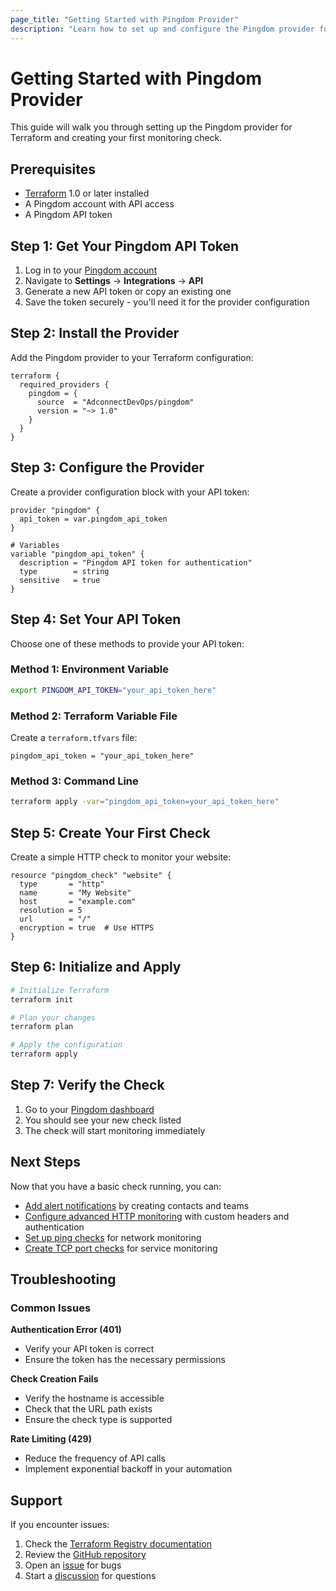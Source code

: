 ```yaml
---
page_title: "Getting Started with Pingdom Provider"
description: "Learn how to set up and configure the Pingdom provider for Terraform"
---
```


# Getting Started with Pingdom Provider

This guide will walk you through setting up the Pingdom provider for Terraform and creating your first monitoring check.

## Prerequisites

- [Terraform](https://www.terraform.io/downloads.html) 1.0 or later installed
- A Pingdom account with API access
- A Pingdom API token

## Step 1: Get Your Pingdom API Token

1. Log in to your [Pingdom account](https://my.pingdom.com/)
2. Navigate to **Settings** → **Integrations** → **API**
3. Generate a new API token or copy an existing one
4. Save the token securely - you'll need it for the provider configuration

## Step 2: Install the Provider

Add the Pingdom provider to your Terraform configuration:

```hcl
terraform {
  required_providers {
    pingdom = {
      source  = "AdconnectDevOps/pingdom"
      version = "~> 1.0"
    }
  }
}
```

## Step 3: Configure the Provider

Create a provider configuration block with your API token:

```hcl
provider "pingdom" {
  api_token = var.pingdom_api_token
}

# Variables
variable "pingdom_api_token" {
  description = "Pingdom API token for authentication"
  type        = string
  sensitive   = true
}
```

## Step 4: Set Your API Token

Choose one of these methods to provide your API token:

### Method 1: Environment Variable
```bash
export PINGDOM_API_TOKEN="your_api_token_here"
```

### Method 2: Terraform Variable File
Create a `terraform.tfvars` file:
```hcl
pingdom_api_token = "your_api_token_here"
```

### Method 3: Command Line
```bash
terraform apply -var="pingdom_api_token=your_api_token_here"
```

## Step 5: Create Your First Check

Create a simple HTTP check to monitor your website:

```hcl
resource "pingdom_check" "website" {
  type       = "http"
  name       = "My Website"
  host       = "example.com"
  resolution = 5
  url        = "/"
  encryption = true  # Use HTTPS
}
```

## Step 6: Initialize and Apply

```bash
# Initialize Terraform
terraform init

# Plan your changes
terraform plan

# Apply the configuration
terraform apply
```

## Step 7: Verify the Check

1. Go to your [Pingdom dashboard](https://my.pingdom.com/)
2. You should see your new check listed
3. The check will start monitoring immediately

## Next Steps

Now that you have a basic check running, you can:

- [Add alert notifications](team_management.md) by creating contacts and teams
- [Configure advanced HTTP monitoring](http_monitoring.md) with custom headers and authentication
- [Set up ping checks](ping_monitoring.md) for network monitoring
- [Create TCP port checks](tcp_monitoring.md) for service monitoring

## Troubleshooting

### Common Issues

**Authentication Error (401)**
- Verify your API token is correct
- Ensure the token has the necessary permissions

**Check Creation Fails**
- Verify the hostname is accessible
- Check that the URL path exists
- Ensure the check type is supported

**Rate Limiting (429)**
- Reduce the frequency of API calls
- Implement exponential backoff in your automation

## Support

If you encounter issues:

1. Check the [Terraform Registry documentation](https://registry.terraform.io/providers/AdconnectDevOps/pingdom)
2. Review the [GitHub repository](https://github.com/russellcardullo/terraform-provider-pingdom)
3. Open an [issue](https://github.com/russellcardullo/terraform-provider-pingdom/issues) for bugs
4. Start a [discussion](https://github.com/russellcardullo/terraform-provider-pingdom/discussions) for questions
